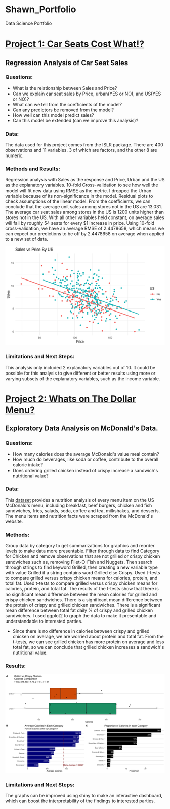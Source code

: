 # Shawn_Portfolio
Data Science Portfolio 
# [Project 1: Car Seats Cost What!?](https://github.com/ModelBehavior/Car_Seat_Sales/blob/main/Project1.Rmd)
## Regression Analysis of Car Seat Sales
### Questions:
- What is the relationship between Sales and Price?
- Can we explain car seat sales by Price, urban(YES or NO), and US(YES or NO)?
- What can we tell from the coefficients of the model?
- Can any predictors be removed from the model?
- How well can this model predict sales?
- Can this model be extended (can we improve this analysis)?
### Data:
The data used for this project comes from the ISLR package. There are 400 observations and 11 variables. 3 of which are factors, and the other 8 are numeric.
### Methods and Results:
Regression analysis with Sales as the response and Price, Urban and the US as the explanatory variables. 
10-fold Cross-validation to see how well the model will fit new data using RMSE as the metric.
I dropped the Urban variable because of its non-significance in the model.
Residual plots to check assumptions of the linear model.
From the coefficients, we can conclude that the average unit sales among stores not in the US are 13.031.
The average car seat sales among stores in the US is 1200 units higher than stores not in the US.
With all other variables held constant, on average sales will fall by roughly 54 seats for every $1 increase in price.
Using 10-fold cross-validation, we have an average RMSE of 2.4478658, which means we can expect our predictions to be off by 2.4478658 on average when applied to a new set of data.

![](/images/project1_image)

### Limitations and Next Steps:
This analysis only included 2 explanatory variables out of 10. It could be possible for this analysis to give different or better results using more or varying subsets of the explanatory variables, such as the income variable.

# [Project 2: Whats on The Dollar Menu?](https://github.com/ModelBehavior/McDonalds_EDA)
## Exploratory Data Analysis on McDonald's Data.
### Questions:
- How many calories does the average McDonald's value meal contain?
- How much do beverages, like soda or coffee, contribute to the overall caloric intake?
- Does ordering grilled chicken instead of crispy increase a sandwich's nutritional value?
### Data:
This [dataset](https://www.kaggle.com/mcdonalds/nutrition-facts) provides a nutrition analysis of every menu item on the US McDonald's menu, including breakfast, beef burgers, chicken and fish sandwiches, fries, salads, soda, coffee and tea, milkshakes, and desserts. The menu items and nutrition facts were scraped from the McDonald's website.
### Methods:
Group data by category to get summarizations for graphics and reorder levels to make data more presentable. Filter through data to find Category for Chicken and remove observations that are not grilled or crispy chicken sandwiches such as, removing Filet-O-Fish and Nuggets. Then search through strings to find keyword Grilled, then creating a new variable type with value Grilled if a string contains word Grilled else Crispy. Used t-tests to compare grilled versus crispy chicken means for calories, protein, and total fat. Used t-tests to compare grilled versus crispy chicken means for calories, protein, and total fat. The results of the t-tests show that there is no significant mean difference between the mean calories for grilled and crispy chicken sandwiches. There is a significant mean difference between the protein of crispy and grilled chicken sandwiches. There is a significant mean difference between total fat daily %  of crispy and grilled chicken sandwiches. I used ggplot2 to graph the data to make it presentable and understandable to interested parties.
- Since there is no difference in calories between crispy and grilled chicken on average, we are worried about protein and total fat. From the t-tests, we can see grilled chicken has more protein on average and less total fat, so we can conclude that grilled chicken increases a sandwich's nutritional value.
### Results:

![](/images/project2_image)

### Limitations and Next Steps:
The graphs can be improved using shiny to make an interactive dashboard, which can boost the interpretability of the findings to interested parties.
